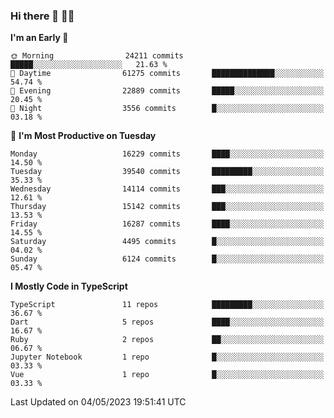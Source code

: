 ### Hi there 👋 🧑‍💻



<!--START_SECTION:waka-->
**I'm an Early 🐤** 

```text
🌞 Morning                24211 commits       █████░░░░░░░░░░░░░░░░░░░░   21.63 % 
🌆 Daytime                61275 commits       ██████████████░░░░░░░░░░░   54.74 % 
🌃 Evening                22889 commits       █████░░░░░░░░░░░░░░░░░░░░   20.45 % 
🌙 Night                  3556 commits        █░░░░░░░░░░░░░░░░░░░░░░░░   03.18 % 
```
📅 **I'm Most Productive on Tuesday** 

```text
Monday                   16229 commits       ████░░░░░░░░░░░░░░░░░░░░░   14.50 % 
Tuesday                  39540 commits       █████████░░░░░░░░░░░░░░░░   35.33 % 
Wednesday                14114 commits       ███░░░░░░░░░░░░░░░░░░░░░░   12.61 % 
Thursday                 15142 commits       ███░░░░░░░░░░░░░░░░░░░░░░   13.53 % 
Friday                   16287 commits       ████░░░░░░░░░░░░░░░░░░░░░   14.55 % 
Saturday                 4495 commits        █░░░░░░░░░░░░░░░░░░░░░░░░   04.02 % 
Sunday                   6124 commits        █░░░░░░░░░░░░░░░░░░░░░░░░   05.47 % 
```


**I Mostly Code in TypeScript** 

```text
TypeScript               11 repos            █████████░░░░░░░░░░░░░░░░   36.67 % 
Dart                     5 repos             ████░░░░░░░░░░░░░░░░░░░░░   16.67 % 
Ruby                     2 repos             ██░░░░░░░░░░░░░░░░░░░░░░░   06.67 % 
Jupyter Notebook         1 repo              █░░░░░░░░░░░░░░░░░░░░░░░░   03.33 % 
Vue                      1 repo              █░░░░░░░░░░░░░░░░░░░░░░░░   03.33 % 
```




 Last Updated on 04/05/2023 19:51:41 UTC
<!--END_SECTION:waka-->


